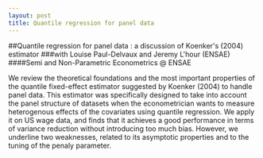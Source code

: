 ```yaml
---
layout: post
title: Quantile regression for panel data 
---
```


##Quantile regression for panel data : a discussion of Koenker's (2004) estimator 
###with Louise Paul-Delvaux and Jeremy L'hour (ENSAE) 
####Semi and Non-Parametric Econometrics @ ENSAE 

<p>
	We review the theoretical foundations and the most important properties of the quantile fixed-effect estimator suggested by Koenker (2004) to handle panel data. This estimator was specifically designed to take into account the panel structure of datasets when the econometrician wants to measure heterogenous effects of the covariates using quantile regression. We apply it on US wage data, and finds that it achieves a good performance in terms of variance reduction without introducing too much bias. However, we underline two weaknesses, related to its asymptotic properties and to the tuning of the penaly parameter.
</p>